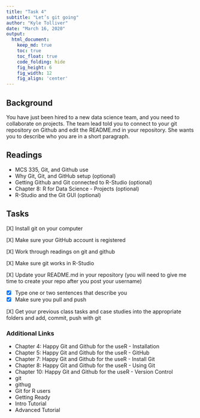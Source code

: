 ```yaml
---  
title: "Task 4"  
subtitle: "Let’s git going"
author: "Kyle Tolliver"  
date: "March 16, 2020"
output:
  html_document:  
    keep_md: true
    toc: true
    toc_float: true
    code_folding: hide
    fig_height: 6
    fig_width: 12
    fig_align: 'center'
--- 
```




## Background
You have just been hired to a new data science team, and you need to collaborate on projects. The team lead told you to connect to your git repository on Github and edit the README.md in your repository. She wants you to describe who you are in a short paragraph.


## Readings
* MCS 335, Git, and Github use
* Why Git, Git, and GitHub setup (optional)
* Getting Github and Git connected to R-Studio (optional)
* Chapter 8: R for Data Science - Projects (optional)
* R-Studio and the Git GUI (optional)

## Tasks

[X] Install git on your computer

[X] Make sure your GitHub account is registered

[X] Work through readings on git and github

[X] Make sure git works in R-Studio

[X] Update your README.md in your repository (you will need to give me time to create your repo after you post your username)

* [X] Type one or two sentences that describe you 
* [X] Make sure you pull and push

[X] Get your previous class tasks and case studies into the appropriate folders and add, commit, push with git

### Additional Links

* Chapter 4: Happy Git and Github for the useR - Installation
* Chapter 5: Happy Git and Github for the useR - GitHub
* Chapter 7: Happy Git and Github for the useR - Install Git
* Chapter 8: Happy Git and Github for the useR - Using Git
* Chapter 10: Happy Git and Github for the useR - Version Control
* git
* githug
* Git for R users
* Getting Ready
* Intro Tutorial
* Advanced Tutorial
